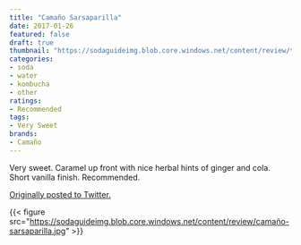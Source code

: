 ```yaml
---
title: "Camaño Sarsaparilla"
date: 2017-01-26
featured: false
draft: true
thumbnail: "https://sodaguideimg.blob.core.windows.net/content/review/thumbs/camaño-sarsaparilla.jpg"
categories:
- soda
- water
- kombucha
- other
ratings:
- Recommended
tags:
- Very Sweet
brands:
- Camaño
---
```


Very sweet. Caramel up front with nice herbal hints of ginger and cola. Short vanilla finish. Recommended.

[Originally posted to Twitter.](https://twitter.com/Cavorter/status/824691227111088128)

{{< figure src="https://sodaguideimg.blob.core.windows.net/content/review/camaño-sarsaparilla.jpg" >}}

